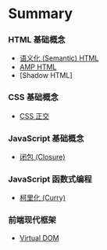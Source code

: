 # Summary

### HTML 基础概念
* [语义化 (Semantic) HTML](semantic-html.md)
* [AMP HTML](amp-html.md)
* [Shadow HTML]

### CSS 基础概念
* [CSS 正交]()  

### JavaScript 基础概念
* [闭包 (Closure)](closure.md)

### JavaScript 函数式编程
* [柯里化 (Curry)](curry.md)

### 前端现代框架
* [Virtual DOM](virtual-dom.md)